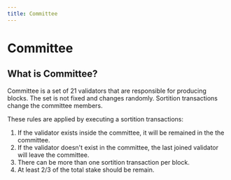 ```yaml
---
title: Committee
---
```


# Committee

## What is Committee?

Committee is a set of 21 validators that are responsible for producing blocks. The set is not fixed
and changes randomly. Sortition transactions change the committee members.

These rules are applied by executing a sortition transactions:

1. If the validator exists inside the committee, it will be remained in the the committee.
2. If the validator doesn't exist in the committee, the last joined validator will leave the
   committee.
3. There can be more than one sortition transaction per block.
4. At least 2/3 of the total stake should be remain.
